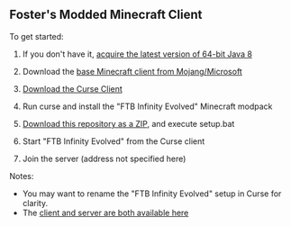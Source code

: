 ## Foster's Modded Minecraft Client

To get started:
1. If you don't have it, [acquire the latest version of 64-bit Java 8](http://www.java.com/en/download/windows-64bit.jsp)

2. Download the [base Minecraft client from Mojang/Microsoft](http://s3.amazonaws.com/Minecraft.Download/launcher/Minecraft.jar)

3. [Download the Curse Client](http://mods.curse.com/client)

4. Run curse and install the "FTB Infinity Evolved" Minecraft modpack

5. [Download this repository as a ZIP](https://github.com/unlimitedgore/Minecraft-Client/archive/master.zip), and execute setup.bat

6. Start "FTB Infinity Evolved" from the Curse client

7. Join the server (address not specified here)

Notes:
* You may want to rename the "FTB Infinity Evolved" setup in Curse for clarity.
* The [client and server are both available here](https://github.com/unlimitedgore/Minecraft)
